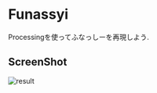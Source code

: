 # Funassyi
Processingを使ってふなっしーを再現しよう.

## ScreenShot
![result](https://raw.githubusercontent.com/MizukiFurusawa/Funassyi/master/img/img01.gif)
